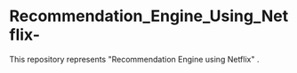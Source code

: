 # Recommendation_Engine_Using_Netflix-
This repository represents "Recommendation Engine using Netflix" .
